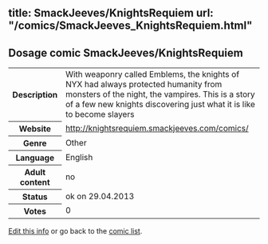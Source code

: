 title: SmackJeeves/KnightsRequiem
url: "/comics/SmackJeeves_KnightsRequiem.html"
---
Dosage comic SmackJeeves/KnightsRequiem
-----------------------------------------

<p id="msg"></p>
<script type="text/javascript">
if (window.location.search === '?edit_info_mail=sent_ok') {
  var elem = document.getElementById("msg");
  elem.innerHTML = 'Edited information sucessfully sent for review, which is usually done daily. Thanks!';
  elem.className = 'ok';
}
</script>
<table class="comicinfo">
<tr>
<th>Description</th><td>With weaponry called Emblems, the knights of NYX had always protected humanity from monsters of the night, the vampires. This is a story of a few new knights discovering just what it is like to become slayers</td>
</tr>
<tr>
<th>Website</th><td><a href="http://knightsrequiem.smackjeeves.com/comics/">http://knightsrequiem.smackjeeves.com/comics/</a></td>
</tr>
<tr>
<th>Genre</th><td>Other</td>
</tr>
<tr>
<th>Language</th><td>English</td>
</tr>
<tr>
<th>Adult content</th><td>no</td>
</tr>
<tr>
<th>Status</th><td>ok on 29.04.2013</td>
</tr>
<tr>
<th>Votes</th><td>0</td>
</tr>
</table>

[Edit this info](SmackJeeves_KnightsRequiem_edit.html) or go back to the [comic list](../comic-index.html).
